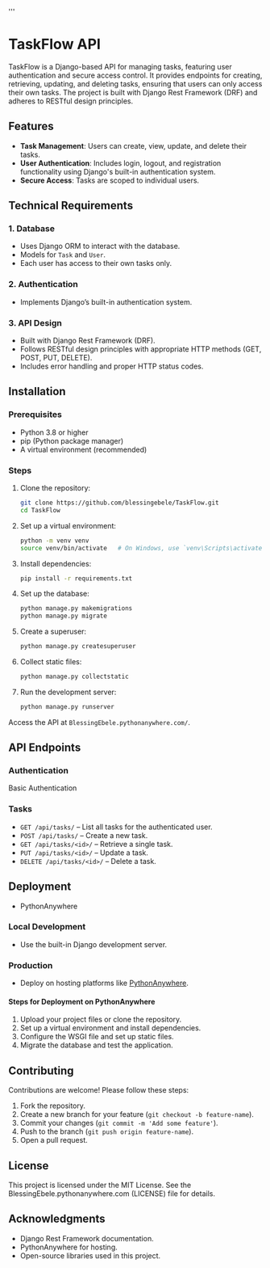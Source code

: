 '''
# TaskFlow API

TaskFlow is a Django-based API for managing tasks, featuring user authentication and secure access control. It provides endpoints for creating, retrieving, updating, and deleting tasks, ensuring that users can only access their own tasks. The project is built with Django Rest Framework (DRF) and adheres to RESTful design principles.

## Features

- **Task Management**: Users can create, view, update, and delete their tasks.
- **User Authentication**: Includes login, logout, and registration functionality using Django's built-in authentication system.
- **Secure Access**: Tasks are scoped to individual users.

## Technical Requirements

### 1. Database
- Uses Django ORM to interact with the database.
- Models for `Task` and `User`.
- Each user has access to their own tasks only.

### 2. Authentication
- Implements Django’s built-in authentication system.

### 3. API Design
- Built with Django Rest Framework (DRF).
- Follows RESTful design principles with appropriate HTTP methods (GET, POST, PUT, DELETE).
- Includes error handling and proper HTTP status codes.

## Installation

### Prerequisites
- Python 3.8 or higher
- pip (Python package manager)
- A virtual environment (recommended)

### Steps

1. Clone the repository:
   ```bash
   git clone https://github.com/blessingebele/TaskFlow.git
   cd TaskFlow
   ```

2. Set up a virtual environment:
   ```bash
   python -m venv venv
   source venv/bin/activate   # On Windows, use `venv\Scripts\activate`
   ```

3. Install dependencies:
   ```bash
   pip install -r requirements.txt
   ```

4. Set up the database:
   ```bash
   python manage.py makemigrations
   python manage.py migrate
   ```

5. Create a superuser:
   ```bash
   python manage.py createsuperuser
   ```

6. Collect static files:
   ```bash
   python manage.py collectstatic
   ```

7. Run the development server:
   ```bash
   python manage.py runserver
   ```

Access the API at `BlessingEbele.pythonanywhere.com/`.

## API Endpoints

### Authentication
  Basic Authentication

### Tasks
- `GET /api/tasks/` – List all tasks for the authenticated user.
- `POST /api/tasks/` – Create a new task.
- `GET /api/tasks/<id>/` – Retrieve a single task.
- `PUT /api/tasks/<id>/` – Update a task.
- `DELETE /api/tasks/<id>/` – Delete a task.

## Deployment
 - PythonAnywhere
### Local Development
- Use the built-in Django development server.

### Production
- Deploy on hosting platforms like [PythonAnywhere](https://www.pythonanywhere.com/).

#### Steps for Deployment on PythonAnywhere
1. Upload your project files or clone the repository.
2. Set up a virtual environment and install dependencies.
3. Configure the WSGI file and set up static files.
4. Migrate the database and test the application.

## Contributing

Contributions are welcome! Please follow these steps:
1. Fork the repository.
2. Create a new branch for your feature (`git checkout -b feature-name`).
3. Commit your changes (`git commit -m 'Add some feature'`).
4. Push to the branch (`git push origin feature-name`).
5. Open a pull request.

## License

This project is licensed under the MIT License. See the BlessingEbele.pythonanywhere.com (LICENSE) file for details.

## Acknowledgments

- Django Rest Framework documentation.
- PythonAnywhere for hosting.
- Open-source libraries used in this project.
